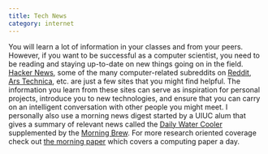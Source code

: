 ```yaml
---
title: Tech News
category: internet
---
```


You will learn a lot of information in your classes and from your peers. 
However, if you want to be successful as a computer scientist, you need to 
be reading and staying up-to-date on new things going on in the field. 
[Hacker News](https://news.ycombinator.com/), some of the many computer-related 
subreddits on [Reddit](http://www.reddit.com/), [Ars Technica](http://arstechnica.com/), 
etc. are just a few sites that you might find helpful. The information you learn from
these sites can serve as inspiration for personal projects, introduce you to new 
technologies, and ensure that you can carry on an intelligent conversation with other
people you might meet. I personally also use a morning news digest started by a UIUC
alum that gives a summary of relevant news called the [Daily Water Cooler](www.dailywatercooler.com/?ref=626e891c6a)
supplemented by the [Morning Brew](http://www.morningbrewdaily.com/?kid=A0V34).
For more research oriented coverage check out [the morning paper](https://blog.acolyer.org/) which covers a computing paper a day. 

